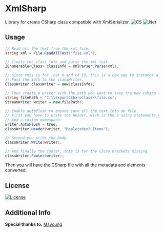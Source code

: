 # XmlSharp
Library for create CSharp class compatible with XmlSerializer.
![CS](https://img.shields.io/badge/C%23%20-%23239120.svg?&style=flat&logo=c%2B%2B&logoColor=white) 
![.Net](https://img.shields.io/badge/.NET_6.0-%230059b3.svg?&style=flat&logo=&logoColor=white)

## Usage

```csharp
// Read all the text from the xml file.
string xml = File.ReadAllText("file.xml");

// Create the class info and parse the xml text.
IEnumerable<Class> classInfo = XmlParser.Parse(xml);

// Since this is for .net 6 and c# 10, this is a new way to instance a class.
// Pass the info to the classWriter.
ClassWriter classWriter = new(classInfo);

// Then create a writer with the path you want to save the new csharp file.
string filePath = "C:\\ExportCSharpClass\\file.cs";
StreamWriter writer = new(filePath);

// Enable autoflush to ensure save all the text into de file.
// First you have to write the Header, wich is the 3 using statements you need
// And a custom namespace.
writer.AutoFlush = true;
classWriter.Header(writer, "Maplecodex2.Items");

// Second you write the body.
classWriter.Write(writer);

// And finally the footer, this is for the close brackets missing.
classWriter.Footer(writer);
```
Then you will have the CSharp file with all the metadata and elements converted.

## License 
[![License](https://img.shields.io/badge/License-Apache%202.0-blue.svg)](https://opensource.org/licenses/Apache-2.0)

## Additional Info

**Special thanks to:** [Msyoung](https://github.com/msyoung/XmlToCSharp)
